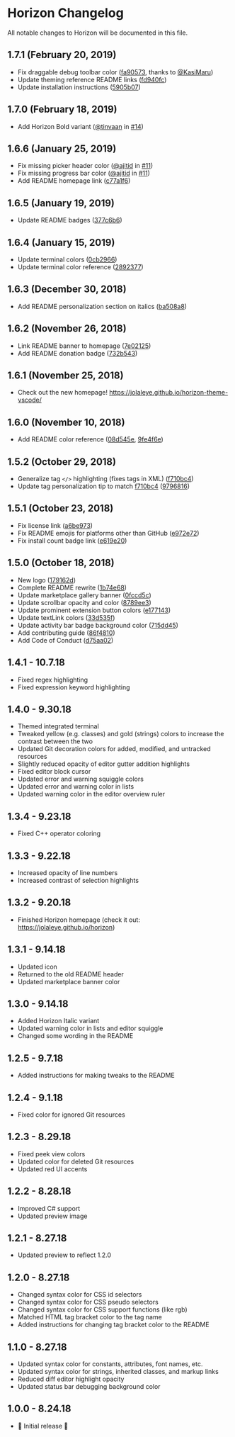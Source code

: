 # Horizon Changelog

All notable changes to Horizon will be documented in this file.

## 1.7.1 (February 20, 2019)

- Fix draggable debug toolbar color ([fa90573](https://github.com/jolaleye/horizon-theme-vscode/commit/fa90573), thanks to [@KasiMaru](https://github.com/KasiMaru))
- Update theming reference README links ([fd940fc](https://github.com/jolaleye/horizon-theme-vscode/commit/fd940fc))
- Update installation instructions ([5905b07](https://github.com/jolaleye/horizon-theme-vscode/commit/5905b07))

## 1.7.0 (February 18, 2019)

- Add Horizon Bold variant ([@tinvaan](https://github.com/tinvaan) in [#14](https://github.com/jolaleye/horizon-theme-vscode/pull/14))

## 1.6.6 (January 25, 2019)

- Fix missing picker header color ([@ajitid](https://github.com/ajitid) in [#11](https://github.com/jolaleye/horizon-theme-vscode/pull/11))
- Fix missing progress bar color ([@ajitid](https://github.com/ajitid) in [#11](https://github.com/jolaleye/horizon-theme-vscode/pull/11))
- Add README homepage link ([c77a1f6](https://github.com/jolaleye/horizon-theme-vscode/commit/c77a1f6))

## 1.6.5 (January 19, 2019)

- Update README badges ([377c6b6](https://github.com/jolaleye/horizon-theme-vscode/commit/377c6b6))

## 1.6.4 (January 15, 2019)

- Update terminal colors ([0cb2966](https://github.com/jolaleye/horizon-theme-vscode/commit/0cb2966))
- Update terminal color reference ([2892377](https://github.com/jolaleye/horizon-theme-vscode/commit/2892377))

## 1.6.3 (December 30, 2018)

- Add README personalization section on italics ([ba508a8](https://github.com/jolaleye/horizon-theme-vscode/commit/ba508a8))

## 1.6.2 (November 26, 2018)

- Link README banner to homepage ([7e02125](https://github.com/jolaleye/horizon-theme-vscode/commit/7e02125))
- Add README donation badge ([732b543](https://github.com/jolaleye/horizon-theme-vscode/commit/732b543))

## 1.6.1 (November 25, 2018)

- Check out the new homepage! https://jolaleye.github.io/horizon-theme-vscode/

## 1.6.0 (November 10, 2018)

- Add README color reference ([08d545e](https://github.com/jolaleye/horizon-theme-vscode/commit/08d545e), [9fe4f6e](https://github.com/jolaleye/horizon-theme-vscode/commit/9fe4f6e))

## 1.5.2 (October 29, 2018)

- Generalize tag `</>` highlighting (fixes tags in XML) ([f710bc4](https://github.com/jolaleye/horizon-theme-vscode/commit/f710bc4))
- Update tag personalization tip to match [f710bc4](https://github.com/jolaleye/horizon-theme-vscode/commit/f710bc4) ([9796816](https://github.com/jolaleye/horizon-theme-vscode/commit/9796816))

## 1.5.1 (October 23, 2018)

- Fix license link ([a6be973](https://github.com/jolaleye/horizon-theme-vscode/commit/a6be973))
- Fix README emojis for platforms other than GitHub ([e972e72](https://github.com/jolaleye/horizon-theme-vscode/commit/e972e72))
- Fix install count badge link ([e619e20](https://github.com/jolaleye/horizon-theme-vscode/commit/e619e20))

## 1.5.0 (October 18, 2018)

- New logo ([179162d](https://github.com/jolaleye/horizon-theme-vscode/commit/179162d))
- Complete README rewrite ([1b74e68](https://github.com/jolaleye/horizon-theme-vscode/commit/1b74e68))
- Update marketplace gallery banner ([0fccd5c](https://github.com/jolaleye/horizon-theme-vscode/commit/0fccd5c))
- Update scrollbar opacity and color ([8789ee3](https://github.com/jolaleye/horizon-theme-vscode/commit/8789ee3))
- Update prominent extension button colors ([e177143](https://github.com/jolaleye/horizon-theme-vscode/commit/e177143))
- Update textLink colors ([33d535f](https://github.com/jolaleye/horizon-theme-vscode/commit/33d535f))
- Update activity bar badge background color ([715dd45](https://github.com/jolaleye/horizon-theme-vscode/commit/715dd45))
- Add contributing guide ([86f4810](https://github.com/jolaleye/horizon-theme-vscode/commit/86f4810))
- Add Code of Conduct ([d75aa02](https://github.com/jolaleye/horizon-theme-vscode/commit/d75aa02))

## 1.4.1 - 10.7.18

- Fixed regex highlighting
- Fixed expression keyword highlighting

## 1.4.0 - 9.30.18

- Themed integrated terminal
- Tweaked yellow (e.g. classes) and gold (strings) colors to increase the contrast between the two
- Updated Git decoration colors for added, modified, and untracked resources
- Slightly reduced opacity of editor gutter addition highlights
- Fixed editor block cursor
- Updated error and warning squiggle colors
- Updated error and warning color in lists
- Updated warning color in the editor overview ruler

## 1.3.4 - 9.23.18

- Fixed C++ operator coloring

## 1.3.3 - 9.22.18

- Increased opacity of line numbers
- Increased contrast of selection highlights

## 1.3.2 - 9.20.18

- Finished Horizon homepage (check it out: https://jolaleye.github.io/horizon)

## 1.3.1 - 9.14.18

- Updated icon
- Returned to the old README header
- Updated marketplace banner color

## 1.3.0 - 9.14.18

- Added Horizon Italic variant
- Updated warning color in lists and editor squiggle
- Changed some wording in the README

## 1.2.5 - 9.7.18

- Added instructions for making tweaks to the README

## 1.2.4 - 9.1.18

- Fixed color for ignored Git resources

## 1.2.3 - 8.29.18

- Fixed peek view colors
- Updated color for deleted Git resources
- Updated red UI accents

## 1.2.2 - 8.28.18

- Improved C# support
- Updated preview image

## 1.2.1 - 8.27.18

- Updated preview to reflect 1.2.0

## 1.2.0 - 8.27.18

- Changed syntax color for CSS id selectors
- Changed syntax color for CSS pseudo selectors
- Changed syntax color for CSS support functions (like rgb)
- Matched HTML tag bracket color to the tag name
- Added instructions for changing tag bracket color to the README

## 1.1.0 - 8.27.18

- Updated syntax color for constants, attributes, font names, etc.
- Updated syntax color for strings, inherited classes, and markup links
- Reduced diff editor highlight opacity
- Updated status bar debugging background color

## 1.0.0 - 8.24.18

- 🎉 Initial release 🎉
